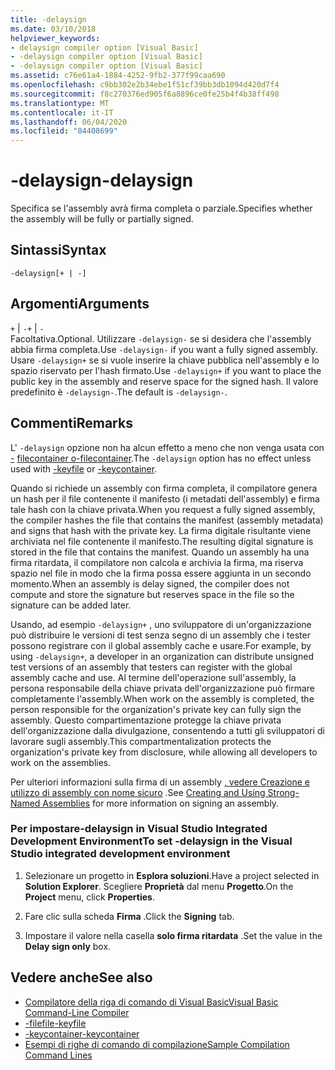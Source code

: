 ```yaml
---
title: -delaysign
ms.date: 03/10/2018
helpviewer_keywords:
- delaysign compiler option [Visual Basic]
- -delaysign compiler option [Visual Basic]
- -delaysign compiler option [Visual Basic]
ms.assetid: c76e61a4-1884-4252-9fb2-377f99caa690
ms.openlocfilehash: c9bb302e2b34ebe1f51cf39bb3db1094d420d7f4
ms.sourcegitcommit: f8c270376ed905f6a8896ce0fe25b4f4b38ff498
ms.translationtype: MT
ms.contentlocale: it-IT
ms.lasthandoff: 06/04/2020
ms.locfileid: "84408699"
---
```

# <a name="-delaysign"></a><span data-ttu-id="a5465-102">-delaysign</span><span class="sxs-lookup"><span data-stu-id="a5465-102">-delaysign</span></span>

<span data-ttu-id="a5465-103">Specifica se l'assembly avrà firma completa o parziale.</span><span class="sxs-lookup"><span data-stu-id="a5465-103">Specifies whether the assembly will be fully or partially signed.</span></span>

## <a name="syntax"></a><span data-ttu-id="a5465-104">Sintassi</span><span class="sxs-lookup"><span data-stu-id="a5465-104">Syntax</span></span>

```console
-delaysign[+ | -]
```

## <a name="arguments"></a><span data-ttu-id="a5465-105">Argomenti</span><span class="sxs-lookup"><span data-stu-id="a5465-105">Arguments</span></span>

<span data-ttu-id="a5465-106">`+` &#124; `-`</span><span class="sxs-lookup"><span data-stu-id="a5465-106">`+` &#124; `-`</span></span>  
<span data-ttu-id="a5465-107">Facoltativa.</span><span class="sxs-lookup"><span data-stu-id="a5465-107">Optional.</span></span> <span data-ttu-id="a5465-108">Utilizzare `-delaysign-` se si desidera che l'assembly abbia firma completa.</span><span class="sxs-lookup"><span data-stu-id="a5465-108">Use `-delaysign-` if you want a fully signed assembly.</span></span> <span data-ttu-id="a5465-109">Usare `-delaysign+` se si vuole inserire la chiave pubblica nell'assembly e lo spazio riservato per l'hash firmato.</span><span class="sxs-lookup"><span data-stu-id="a5465-109">Use `-delaysign+` if you want to place the public key in the assembly and reserve space for the signed hash.</span></span> <span data-ttu-id="a5465-110">Il valore predefinito è `-delaysign-`.</span><span class="sxs-lookup"><span data-stu-id="a5465-110">The default is `-delaysign-`.</span></span>

## <a name="remarks"></a><span data-ttu-id="a5465-111">Commenti</span><span class="sxs-lookup"><span data-stu-id="a5465-111">Remarks</span></span>

<span data-ttu-id="a5465-112">L' `-delaysign` opzione non ha alcun effetto a meno che non venga usata con [-](keyfile.md) [filecontainer o-filecontainer](keycontainer.md).</span><span class="sxs-lookup"><span data-stu-id="a5465-112">The `-delaysign` option has no effect unless used with [-keyfile](keyfile.md) or [-keycontainer](keycontainer.md).</span></span>

<span data-ttu-id="a5465-113">Quando si richiede un assembly con firma completa, il compilatore genera un hash per il file contenente il manifesto (i metadati dell'assembly) e firma tale hash con la chiave privata.</span><span class="sxs-lookup"><span data-stu-id="a5465-113">When you request a fully signed assembly, the compiler hashes the file that contains the manifest (assembly metadata) and signs that hash with the private key.</span></span> <span data-ttu-id="a5465-114">La firma digitale risultante viene archiviata nel file contenente il manifesto.</span><span class="sxs-lookup"><span data-stu-id="a5465-114">The resulting digital signature is stored in the file that contains the manifest.</span></span> <span data-ttu-id="a5465-115">Quando un assembly ha una firma ritardata, il compilatore non calcola e archivia la firma, ma riserva spazio nel file in modo che la firma possa essere aggiunta in un secondo momento.</span><span class="sxs-lookup"><span data-stu-id="a5465-115">When an assembly is delay signed, the compiler does not compute and store the signature but reserves space in the file so the signature can be added later.</span></span>

<span data-ttu-id="a5465-116">Usando, ad esempio `-delaysign+` , uno sviluppatore di un'organizzazione può distribuire le versioni di test senza segno di un assembly che i tester possono registrare con il global assembly cache e usare.</span><span class="sxs-lookup"><span data-stu-id="a5465-116">For example, by using `-delaysign+`, a developer in an organization can distribute unsigned test versions of an assembly that testers can register with the global assembly cache and use.</span></span> <span data-ttu-id="a5465-117">Al termine dell'operazione sull'assembly, la persona responsabile della chiave privata dell'organizzazione può firmare completamente l'assembly.</span><span class="sxs-lookup"><span data-stu-id="a5465-117">When work on the assembly is completed, the person responsible for the organization's private key can fully sign the assembly.</span></span> <span data-ttu-id="a5465-118">Questo compartimentazione protegge la chiave privata dell'organizzazione dalla divulgazione, consentendo a tutti gli sviluppatori di lavorare sugli assembly.</span><span class="sxs-lookup"><span data-stu-id="a5465-118">This compartmentalization protects the organization's private key from disclosure, while allowing all developers to work on the assemblies.</span></span>

<span data-ttu-id="a5465-119">Per ulteriori informazioni sulla firma di un assembly [, vedere Creazione e utilizzo di assembly con nome sicuro](../../../standard/assembly/create-use-strong-named.md) .</span><span class="sxs-lookup"><span data-stu-id="a5465-119">See [Creating and Using Strong-Named Assemblies](../../../standard/assembly/create-use-strong-named.md) for more information on signing an assembly.</span></span>

### <a name="to-set--delaysign-in-the-visual-studio-integrated-development-environment"></a><span data-ttu-id="a5465-120">Per impostare-delaysign in Visual Studio Integrated Development Environment</span><span class="sxs-lookup"><span data-stu-id="a5465-120">To set -delaysign in the Visual Studio integrated development environment</span></span>

1. <span data-ttu-id="a5465-121">Selezionare un progetto in **Esplora soluzioni**.</span><span class="sxs-lookup"><span data-stu-id="a5465-121">Have a project selected in **Solution Explorer**.</span></span> <span data-ttu-id="a5465-122">Scegliere **Proprietà** dal menu **Progetto**.</span><span class="sxs-lookup"><span data-stu-id="a5465-122">On the **Project** menu, click **Properties**.</span></span>

2. <span data-ttu-id="a5465-123">Fare clic sulla scheda **Firma** .</span><span class="sxs-lookup"><span data-stu-id="a5465-123">Click the **Signing** tab.</span></span>

3. <span data-ttu-id="a5465-124">Impostare il valore nella casella **solo firma ritardata** .</span><span class="sxs-lookup"><span data-stu-id="a5465-124">Set the value in the **Delay sign only** box.</span></span>

## <a name="see-also"></a><span data-ttu-id="a5465-125">Vedere anche</span><span class="sxs-lookup"><span data-stu-id="a5465-125">See also</span></span>

- [<span data-ttu-id="a5465-126">Compilatore della riga di comando di Visual Basic</span><span class="sxs-lookup"><span data-stu-id="a5465-126">Visual Basic Command-Line Compiler</span></span>](index.md)
- [<span data-ttu-id="a5465-127">-filefile</span><span class="sxs-lookup"><span data-stu-id="a5465-127">-keyfile</span></span>](keyfile.md)
- [<span data-ttu-id="a5465-128">-keycontainer</span><span class="sxs-lookup"><span data-stu-id="a5465-128">-keycontainer</span></span>](keycontainer.md)
- [<span data-ttu-id="a5465-129">Esempi di righe di comando di compilazione</span><span class="sxs-lookup"><span data-stu-id="a5465-129">Sample Compilation Command Lines</span></span>](sample-compilation-command-lines.md)
